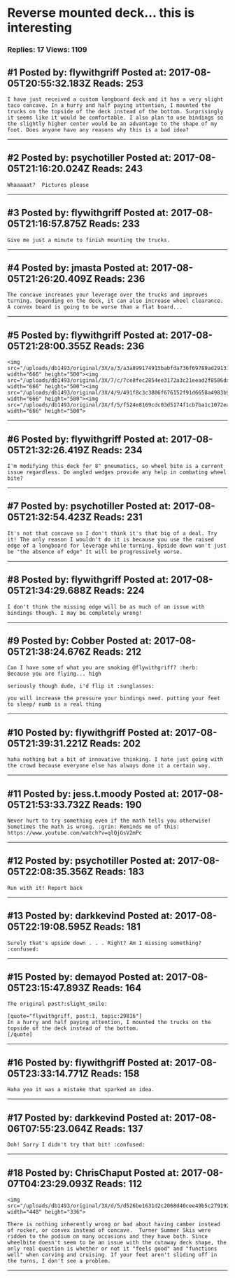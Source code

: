 # Reverse mounted deck&hellip; this is interesting

### Replies: 17 Views: 1109

## \#1 Posted by: flywithgriff Posted at: 2017-08-05T20:55:32.183Z Reads: 253

```
I have just received a custom longboard deck and it has a very slight taco concave. In a hurry and half paying attention, I mounted the trucks on the topside of the deck instead of the bottom. Surprisingly it seems like it would be comfortable. I also plan to use bindings so the slightly higher center would be an advantage to the shape of my foot. Does anyone have any reasons why this is a bad idea?
```

---
## \#2 Posted by: psychotiller Posted at: 2017-08-05T21:16:20.024Z Reads: 243

```
Whaaaaat?  Pictures please
```

---
## \#3 Posted by: flywithgriff Posted at: 2017-08-05T21:16:57.875Z Reads: 233

```
Give me just a minute to finish mounting the trucks.
```

---
## \#4 Posted by: jmasta Posted at: 2017-08-05T21:26:20.409Z Reads: 236

```
The concave increases your leverage over the trucks and improves turning. Depending on the deck, it can also increase wheel clearance.   A convex board is going to be worse than a flat board...
```

---
## \#5 Posted by: flywithgriff Posted at: 2017-08-05T21:28:00.355Z Reads: 236

```
<img src="/uploads/db1493/original/3X/a/3/a3a899174915babfda736f69789ad291311b9ecc.JPG" width="666" height="500"><img src="/uploads/db1493/original/3X/7/c/7ce8fec2854ee3172a3c21eead2f8586da75c8bd.JPG" width="666" height="500"><img src="/uploads/db1493/original/3X/4/9/491f8c3c3806f676152f91d6658a4983b9761e68.JPG" width="666" height="500"><img src="/uploads/db1493/original/3X/f/5/f524e8169cdc03d5174f1cb7ba1c1072eae73930.JPG" width="666" height="500">
```

---
## \#6 Posted by: flywithgriff Posted at: 2017-08-05T21:32:26.419Z Reads: 234

```
I'm modifying this deck for 8" pneumatics, so wheel bite is a current issue regardless. Do angled wedges provide any help in combating wheel bite?
```

---
## \#7 Posted by: psychotiller Posted at: 2017-08-05T21:32:54.423Z Reads: 231

```
It's not that concave so I don't think it's that big of a deal. Try it! The only reason I wouldn't do it is because you use the raised edge of a longboard for leverage while turning. Upside down won't just be "the absence of edge" It will be progressively worse.
```

---
## \#8 Posted by: flywithgriff Posted at: 2017-08-05T21:34:29.688Z Reads: 224

```
I don't think the missing edge will be as much of an issue with bindings though. I may be completely wrong!
```

---
## \#9 Posted by: Cobber Posted at: 2017-08-05T21:38:24.676Z Reads: 212

```
Can I have some of what you are smoking @flywithgriff? :herb:
Because you are flying... high 

seriously though dude, i'd flip it :sunglasses:

you will increase the pressure your bindings need. putting your feet to sleep/ numb is a real thing
```

---
## \#10 Posted by: flywithgriff Posted at: 2017-08-05T21:39:31.221Z Reads: 202

```
haha nothing but a bit of innovative thinking. I hate just going with the crowd because everyone else has always done it a certain way.
```

---
## \#11 Posted by: jess.t.moody Posted at: 2017-08-05T21:53:33.732Z Reads: 190

```
Never hurt to try something even if the math tells you otherwise! Sometimes the math is wrong. :grin: Reminds me of this: https://www.youtube.com/watch?v=qlQjGsV2mPc
```

---
## \#12 Posted by: psychotiller Posted at: 2017-08-05T22:08:35.356Z Reads: 183

```
Run with it! Report back
```

---
## \#13 Posted by: darkkevind Posted at: 2017-08-05T22:19:08.595Z Reads: 181

```
Surely that's upside down . . . Right? Am I missing something? :confused:
```

---
## \#15 Posted by: demayod Posted at: 2017-08-05T23:15:47.893Z Reads: 164

```
The original post?:slight_smile:

[quote="flywithgriff, post:1, topic:29816"]
In a hurry and half paying attention, I mounted the trucks on the topside of the deck instead of the bottom.
[/quote]
```

---
## \#16 Posted by: flywithgriff Posted at: 2017-08-05T23:33:14.771Z Reads: 158

```
Haha yea it was a mistake that sparked an idea.
```

---
## \#17 Posted by: darkkevind Posted at: 2017-08-06T07:55:23.064Z Reads: 137

```
Doh! Sorry I didn't try that bit! :confused:
```

---
## \#18 Posted by: ChrisChaput Posted at: 2017-08-07T04:23:29.093Z Reads: 112

```
<img src="/uploads/db1493/original/3X/d/5/d526be1631d2c2068d40cee49b5c2791920ce155.jpg" width="448" height="336">

There is nothing inherently wrong or bad about having camber instead of rocker, or convex instead of concave.  Turner Summer Skis were ridden to the podium on many occasions and they have both. Since wheelbite doesn't seem to be an issue with the cutaway deck shape, the only real question is whether or not it "feels good" and "functions well" when carving and cruising. If your feet aren't sliding off in the turns, I don't see a problem.
```

---
